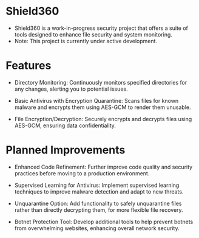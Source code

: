 # Shield360
* Shield360 is a work-in-progress security project that offers a suite of tools designed to enhance file security and system monitoring.
* Note: This project is currently under active development.

# Features
* Directory Monitoring: Continuously monitors specified directories for any changes, alerting you to potential issues.

* Basic Antivirus with Encryption Quarantine:
Scans files for known malware and encrypts them using AES-GCM to render them unusable.

* File Encryption/Decryption: Securely encrypts and decrypts files using AES-GCM, ensuring data confidentiality.

# Planned Improvements
* Enhanced Code Refinement: Further improve code quality and security practices before moving to a production environment.

* Supervised Learning for Antivirus: Implement supervised learning techniques to improve malware detection and adapt to new threats.

* Unquarantine Option: Add functionality to safely unquarantine files rather than directly decrypting them, for more flexible file recovery.

* Botnet Protection Tool: Develop additional tools to help prevent botnets from overwhelming websites, enhancing overall network security.
